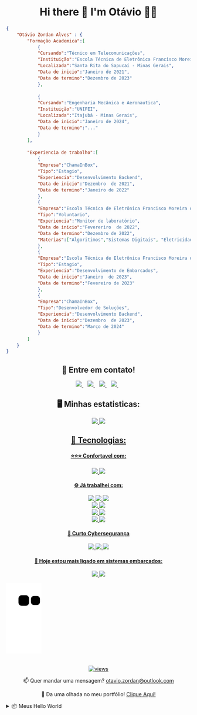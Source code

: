 <h1 align='center'>
  Hi there 👋 I'm Otávio 👨‍💻
</h1>

```Json
{
	"Otávio Zordan Alves" : {
		"Formação Academica":[
			{
			"Cursando":"Técnico em Telecomunicações",
			"Instituição":"Escola Técnica de Eletrônica Francisco Moreira da Costa",
			"Localizada":"Santa Rita do Sapucaí - Minas Gerais",
			"Data de inicio":"Janeiro de 2021",
			"Data de termino":"Dezembro de 2023"
			},
            
			{
			"Cursando":"Engenharia Mecânica e Aeronautica",
			"Instituição":"UNIFEI",
			"Localizada":"Itajubá - Minas Gerais",
			"Data de inicio":"Janeiro de 2024",
			"Data de termino":"..."
			}
		],
		
		"Experiencia de trabalho":[
			{
			"Empresa":"ChamaInBox",
			"Tipo":"Estagio",
			"Experiencia":"Desenvolvimento Backend",
			"Data de inicio":"Dezembro  de 2021",
			"Data de termino":"Janeiro de 2022"
			},
			{
			"Empresa":"Escola Técnica de Eletrônica Francisco Moreira da Costa",
			"Tipo":"Voluntario",
			"Experiencia":"Monitor de laboratório",
			"Data de inicio":"Fevereriro  de 2022",
			"Data de termino":"Dezembro de 2022",
			"Materias":["Algoritimos","Sistemas Digitais", "Eletricidade", "Eletronica"]
			},
			{
			"Empresa":"Escola Técnica de Eletrônica Francisco Moreira da Costa",
			"Tipo":"Estagio",
			"Experiencia":"Desenvolvimento de Embarcados",
			"Data de inicio":"Janeiro  de 2023",
			"Data de termino":"Fevereiro de 2023"
			},
			{
			"Empresa":"ChamaInBox",
			"Tipo":"Desenvolvedor de Soluções",
			"Experiencia":"Desenvolvimento Backend",
			"Data de inicio":"Dezembro  de 2023",
			"Data de termino":"Março de 2024"
			}
		]
	}
}
```
  
<h2 align='center'>
 💬 Entre em contato!
</h2>

<p align='center'>
<a href="https://github.com/otaviozordan">
    <img src="https://img.shields.io/badge/GitHub-100000?style=for-the-badge&logo=github&logoColor=white" />
  </a>&nbsp;&nbsp;
   <a href="https://www.researchgate.net/profile/Otavio-Alves-4">
    <img src="https://img.shields.io/badge/Research_Gate-00CCBB.svg?&style=for-the-badge&logo=ResearchGate&logoColor=white" />
  </a>&nbsp;&nbsp;
  <a href="https://www.linkedin.com/in/ot%C3%A1vio-zordan-alves-b88160211/">
    <img src="https://img.shields.io/badge/linkedin-%230077B5.svg?&style=for-the-badge&logo=linkedin&logoColor=white" />
  </a>&nbsp;&nbsp;
  <a href="https://instagram.com/otaviozordan">
    <img src="https://img.shields.io/badge/instagram-%23E4405F.svg?&style=for-the-badge&logo=instagram&logoColor=white" />        
  </a>&nbsp;&nbsp;
  
</p>
  
<h2 align='center'>
  🖥️ Minhas estatisticas:
</h2>

<div align="center">
  <a href="https://github.com/otaviozordan">
    <img height="180em" src="https://github-readme-stats.vercel.app/api?username=otaviozordan&show_icons=true&theme=blue-green&include_all_commits=true&count_private=true"/>
  <img height="180em" src="https://github-readme-stats.vercel.app/api/top-langs/?username=otaviozordan&theme=blue-green&hide_langs_below=1"/>
</div>

<div> 
<h2 align='center'>
 🚀 Tecnologias:
</h2>
<h4 align='center'>
  ⭐⭐⭐ Confortavel com:
</h4>
<p align='center'>
  <img src="https://img.shields.io/badge/Python-FFD43B?style=for-the-badge&logo=python&logoColor=blue" />
  <img src="https://img.shields.io/badge/C-00599C?style=for-the-badge&logo=c&logoColor=white" />
</p>
<h4 align='center'>
 ⚙️ Já trabalhei com:
</h4>
<p align='center'>
  <img src="https://img.shields.io/badge/HTML5-E34F26?style=for-the-badge&logo=html5&logoColor=white" />
  <img src="https://img.shields.io/badge/CSS3-1572B6?style=for-the-badge&logo=css3&logoColor=white" />
  <img src="https://img.shields.io/badge/JavaScript-323330?style=for-the-badge&logo=javascript&logoColor=F7DF1E"/>
  <br>
  <img src="https://img.shields.io/badge/C%23-239120?style=for-the-badge&logo=csharp&logoColor=white" />
  <img src="https://img.shields.io/badge/C%2B%2B-00599C?style=for-the-badge&logo=c%2B%2B&logoColor=white" />
  <br>
  <img src="https://img.shields.io/badge/Flask-000000?style=for-the-badge&logo=flask&logoColor=white" />
  <img src="https://img.shields.io/badge/.NET-5C2D91?style=for-the-badge&logo=.net&logoColor=white" />
  <br>
  <img src="https://img.shields.io/badge/MySQL-005C84?style=for-the-badge&logo=mysql&logoColor=white" />
  <img src="https://img.shields.io/badge/MongoDB-4EA94B?style=for-the-badge&logo=mongodb&logoColor=white" />
</p>  
  
<h4 align='center'>
 🔭  Curto Cybersegurança
</h4>
<p align='center'> 
<img src="https://img.shields.io/badge/Kali_Linux-557C94?style=for-the-badge&logo=kali-linux&logoColor=white" />
<img src="https://img.shields.io/badge/HackTheBox-111927?style=for-the-badge&logo=Hack%20The%20Box&logoColor=9FEF00" />	
<img src="https://img.shields.io/badge/TryHackMe-212C42?style=for-the-badge&logo=TryHackMe&logoColor=white" />	
</p>

<h4 align='center'>
  🔧 Hoje estou mais ligado em sistemas embarcados:
</h4>
<p align='center'>
  <img src="https://img.shields.io/badge/espressif-E7352C?style=for-the-badge&logo=espressif&logoColor=white" />
  <img src="https://img.shields.io/badge/Raspberry%20Pi-A22846?style=for-the-badge&logo=Raspberry%20Pi&logoColor=white" />
 </p>

   ![Snake animation](https://github.com/otaviozordan/otaviozordan/blob/output/github-contribution-grid-snake.svg)
</div>

##
<p align='center'>
	<img alt="views" title="GitHub profile views" src="https://komarev.com/ghpvc/?username=otaviozordan&style=for-the-badge"/></a></p>
</p>

<p align='center'>
  📫 Quer mandar uma mensagem? <a href='mailto:otavio.zordan@outook.com'>otavio.zordan@outlook.com</a>
</p>

<p align='center'>
  🚀 Da uma olhada no meu portfólio! <a href='https://otaviozordan.github.io'>Clique Aqui!</a>
</p>

<details>
<summary>📦 Meus Hello World</summary>
<ul>

<li>Assembly</

```assembly
section     .text
global      _start

_start:

    mov     edx,len
    mov     ecx,msg
    mov     ebx,1
    mov     eax,4
    int     0x80

    mov     eax,1
    int     0x80

section     .data

msg     db  'Olá, Mundo!',0xa 
len     equ $ - msg
```
##
<li>C</li>

```c
#include <stdio.h>
int main() {
 printf("Olá, Mundo!\n");
 return 0;
}
```
##
<li>C++</li>

```cpp
#include <iostream>
int main() {
std::cout << "Olá, Mundo!" << std::endl;
return 0;
}
}
```
##
<li>SQL</li>

```SQL
SELECT "Olá, Mundo!"
```
##
<li>Lua</li>

```lua
print "Olá, Mundo!"
```
##
<li>PHP</li>

```php
<?="Olá, Mundo!\n"?>
```
##
<li>Python</li>

```python
print("Olá, Mundo!")
```
##
<li>JavaScript</li>

```javascript
console.log("Olá, Mundo!");
```
##
<li>Java</li>

```java
class OlaMundo {
    public static void main(String args[]) {
        System.out.println("Olá, Mundo!");
    }
}
```
##
<li>Ruby</li>

```ruby
puts "Olá, Mundo!"
```
##
<li>C#</li>

```c#
using System; 
namespace HelloWorldApp { 
    class Geeks { 
	    static void Main(string[] args) {
           Console.WriteLine("Olá, Mundo!"); 
	       Console.ReadKey(); 
	    } 
    } 
} 
```
</ul>
</details>
